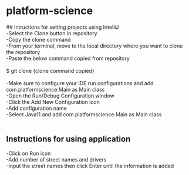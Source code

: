 # platform-science

## Intructions for setting projects using IntelliJ<br />
-Select the Clone button in repository<br />
-Copy the clone command<br />
-From your terminal, move to the local directory where you want to clone the repository<br />
-Paste the below command copied from repository<br />
<br />
$ git clone {clone command copied}<br /><br />
-Make sure to configure your IDE run configurations and add com.platformscience.Main as Main class<br />
-Open the Run/Debug Configuration window<br />
-Click the Add New Configuration icon <br />
-Add configuration name<br />
-Select Java11 and add com.platformscience.Main as Main class<br />
<br />

## Instructions for using application<br />
-Click on Run icon<br />
-Add number of street names and drivers<br />
-Input the street names then click Enter until the information is added<br />

